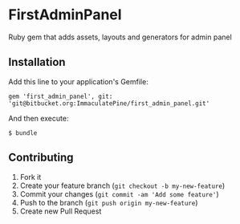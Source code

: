 # FirstAdminPanel

Ruby gem that adds assets, layouts and generators for admin panel

## Installation

Add this line to your application's Gemfile:

    gem 'first_admin_panel', git: 'git@bitbucket.org:ImmaculatePine/first_admin_panel.git'

And then execute:

    $ bundle

## Contributing

1. Fork it
2. Create your feature branch (`git checkout -b my-new-feature`)
3. Commit your changes (`git commit -am 'Add some feature'`)
4. Push to the branch (`git push origin my-new-feature`)
5. Create new Pull Request